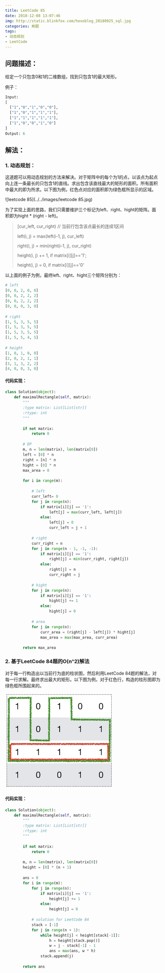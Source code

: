 ```yaml
---
title: LeetCode 85
date: 2018-12-08 13:07:46
img: http://static.blinkfox.com/hexoblog_20180925_sql.jpg
categories: 刷题
tags:
- 动态规划
- LeetCode
---
```


## 问题描述：

给定一个只包含0和1的二维数组，找到只包含1的最大矩形。

例子：

```python
Input:
[
  ["1","0","1","0","0"],
  ["1","0","1","1","1"],
  ["1","1","1","1","1"],
  ["1","0","0","1","0"]
]
Output: 6
```

## 解法：

### 1. 动态规划：

这道题可以用动态规划的方法来解决。对于矩阵中的每个为1的点，以该点为起点向上连一条最长的只包含1的直线。求出包含该直线最大的矩形的面积。所有面积中最大的即为所求。以下图为例，红色点对应的面积即为绿色框所显示的区域。

![leetcode 85](../../images/leetcode 85.jpg)

为了实现上面的思路，我们只需要维护三个标记为left、right、hight的矩阵。面积即为hight * (right - left)。

> [cur_left, cur_right) 	// 当前行包含该点最长的连续1区间
>
> left(i, j) = max(left(i-1, j),  cur_left)
>
> right(i, j) = min(right(i-1, j), cur_right) 
>
> height(i, j) += 1, if matrix[i][j]=='1'; 
>
> height(i, j) = 0, if matrix[i][j]=='0'

以上面的例子为例，最终left、right、hight三个矩阵分别为：

```python
# left
[0, 0, 2, 0, 0]
[0, 0, 2, 2, 2]
[0, 0, 2, 2, 2]
[0, 0, 0, 3, 0]

# right
[1, 5, 3, 5, 5]
[1, 5, 3, 5, 5]
[1, 5, 3, 5, 5]
[1, 5, 5, 4, 5]

# height
[1, 0, 1, 0, 0]
[2, 0, 2, 1, 1]
[3, 1, 3, 2, 2]
[4, 0, 0, 3, 0]
```

#### 代码实现：

```python
class Solution(object):
    def maximalRectangle(self, matrix):
        """
        :type matrix: List[List[str]]
        :rtype: int
        """
        
        if not matrix:
            return 0
        
        # DP
        m, n = len(matrix), len(matrix[0])
        left = [0] * n
        right = [n] * n
        hight = [0] * n
        max_area = 0
        
        for i in range(m):
            
            # left
            curr_left= 0
            for j in range(n):
                if matrix[i][j] == '1':
                    left[j] = max(curr_left, left[j])
                else:
                    left[j] = 0
                    curr_left = j + 1
                    
            # right
            curr_right = n
            for j in range(n - 1, -1, -1):
                if matrix[i][j] == '1':
                    right[j] = min(curr_right, right[j])
                else:
                    right[j] = n
                    curr_right = j
            
            # hight
            for j in range(n):
                if matrix[i][j] == '1':
                    hight[j] += 1
                else:
                    hight[j] = 0
                
            # area
            for j in range(n):
                curr_area = (right[j] - left[j]) * hight[j]
                max_area = max(max_area, curr_area)
                
        return max_area
```

### 2. 基于LeetCode 84题的O(n^2)解法

对于每一行构造出以当前行为底的柱状图，然后利用LeetCode 84题的解法，对每一行求解。最终求出最大的矩形。以下图为例，对于红色行，构造的柱形图即为绿色框所围起来的。

![LeetCode85_1](../../images/LeetCode85_1.jpg)

#### 代码实现：

```python
class Solution(object):
    def maximalRectangle(self, matrix):
        """
        :type matrix: List[List[str]]
        :rtype: int
        """
        
        if not matrix:
            return 0
        
        m, n = len(matrix), len(matrix[0])
        height = [0] * (n + 1)
        
        ans = 0
        for i in range(m):
            for j in range(n):
                if matrix[i][j] == '1':
                    height[j] += 1
                else:
                    height[j] = 0
                    
            # solution for LeetCode 84
            stack = [-1]
            for j in range(n + 1):
                while height[j] < height[stack[-1]]:
                    h = height[stack.pop()]
                    w = j - stack[-1] - 1
                    ans = max(ans, w * h)
                stack.append(j)
            
        return ans
```

